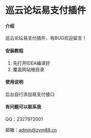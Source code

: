 # 巡云论坛易支付插件

#### 介绍
巡云论坛易支付插件，有BUG欢迎留言！


#### 安装教程

1.  先打开IDEA编译好
2.  覆盖网站根目录

#### 使用说明

后台自行添加易支付接口
#### 有问题可以联系我
QQ：2327972001

邮箱：admin@zym88.cn

